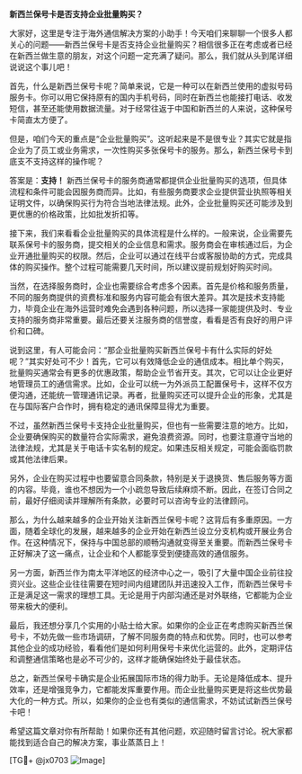 **新西兰保号卡是否支持企业批量购买？**

大家好，这里是专注于海外通信解决方案的小助手！今天咱们来聊聊一个很多人都关心的问题——新西兰保号卡是否支持企业批量购买？相信很多正在考虑或者已经在新西兰做生意的朋友，对这个问题一定充满了疑问。那么，我们就从头到尾详细说说这个事儿吧！

首先，什么是新西兰保号卡呢？简单来说，它是一种可以在新西兰使用的虚拟号码服务卡。你可以用它保持原有的国内手机号码，同时在新西兰也能接打电话、收发短信，甚至还能使用数据流量。对于经常往返于中国和新西兰的人来说，这种保号卡简直太方便了。

但是，咱们今天的重点是“企业批量购买”。这听起来是不是很专业？其实它就是指企业为了员工或业务需求，一次性购买多张保号卡的服务。那么，新西兰保号卡到底支不支持这样的操作呢？

答案是：**支持！** 新西兰保号卡的服务商通常都提供企业批量购买的选项，但具体流程和条件可能会因服务商而异。比如，有些服务商要求企业提供营业执照等相关证明文件，以确保购买行为符合当地法律法规。此外，企业批量购买还可能涉及到更优惠的价格政策，比如批发折扣等。

接下来，我们来看看企业批量购买的具体流程是什么样的。一般来说，企业需要先联系保号卡的服务商，提交相关的企业信息和需求。服务商会在审核通过后，为企业开通批量购买的权限。然后，企业可以通过在线平台或客服协助的方式，完成具体的购买操作。整个过程可能需要几天时间，所以建议提前规划好购买时间。

当然，在选择服务商时，企业也需要综合考虑多个因素。首先是价格和服务质量，不同的服务商提供的资费标准和服务内容可能会有很大差异。其次是技术支持能力，毕竟企业在海外运营时难免会遇到各种问题，所以选择一家能提供及时、专业支持的服务商非常重要。最后还要关注服务商的信誉度，看看是否有良好的用户评价和口碑。

说到这里，有人可能会问：“那企业批量购买新西兰保号卡有什么实际的好处呢？”其实好处可不少！首先，它可以有效降低企业的通信成本。相比单个购买，批量购买通常会有更多的优惠政策，帮助企业节省开支。其次，它可以让企业更好地管理员工的通信需求。比如，企业可以统一为外派员工配置保号卡，这样不仅方便沟通，还能统一管理通讯记录。再者，批量购买还可以提升企业的形象，尤其是在与国际客户合作时，拥有稳定的通讯保障显得尤为重要。

不过，虽然新西兰保号卡支持企业批量购买，但也有一些需要注意的地方。比如，企业要确保购买的数量符合实际需求，避免浪费资源。同时，也要注意遵守当地的法律法规，尤其是关于电话卡实名制的规定。如果违反相关规定，可能会面临罚款或其他法律后果。

另外，企业在购买过程中也要留意合同条款，特别是关于退换货、售后服务等方面的内容。毕竟，谁也不想因为一个小疏忽导致后续麻烦不断。因此，在签订合同之前，最好仔细阅读并理解所有条款，必要时可以咨询专业的法律顾问。

那么，为什么越来越多的企业开始关注新西兰保号卡呢？这背后有多重原因。一方面，随着全球化的发展，越来越多的企业开始在新西兰设立分支机构或开展业务合作。在这种情况下，保持与中国总部的顺畅沟通就变得至关重要。而新西兰保号卡正好解决了这一痛点，让企业和个人都能享受到便捷高效的通信服务。

另一方面，新西兰作为南太平洋地区的经济中心之一，吸引了大量中国企业前往投资兴业。这些企业往往需要在短时间内组建团队并迅速投入工作，而新西兰保号卡正是满足这一需求的理想工具。无论是用于内部沟通还是对外联络，它都能为企业带来极大的便利。

最后，我还想分享几个实用的小贴士给大家。如果你的企业正在考虑购买新西兰保号卡，不妨先做一些市场调研，了解不同服务商的特点和优势。同时，也可以参考其他企业的成功经验，看看他们是如何利用保号卡来优化运营的。此外，定期评估和调整通信策略也是必不可少的，这样才能确保始终处于最佳状态。

总之，新西兰保号卡确实是企业拓展国际市场的得力助手。无论是降低成本、提升效率，还是增强竞争力，它都能发挥重要作用。而企业批量购买更是将这些优势最大化的一种方式。所以，如果你的企业也有类似的通信需求，不妨试试新西兰保号卡吧！

希望这篇文章对你有所帮助！如果你还有其他问题，欢迎随时留言讨论。祝大家都能找到适合自己的解决方案，事业蒸蒸日上！

[TG💪+ @jx0703 ![Image](https://github.com/user-attachments/assets/dbca1d08-cadb-493c-b0ec-ad6f7a83f270)]